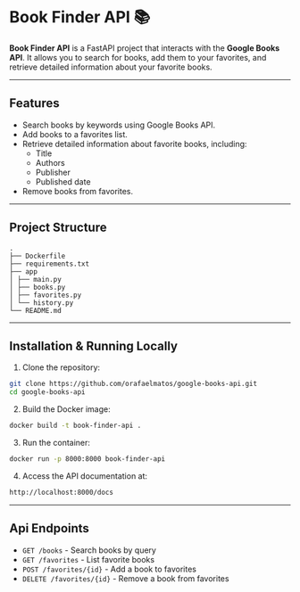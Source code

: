 # Book Finder API 📚

**Book Finder API** is a FastAPI project that interacts with the **Google Books API**. It allows you to search for books, add them to your favorites, and retrieve detailed information about your favorite books.

---

## Features

- Search books by keywords using Google Books API.
- Add books to a favorites list.
- Retrieve detailed information about favorite books, including:
  - Title  
  - Authors  
  - Publisher  
  - Published date
- Remove books from favorites.

---

## Project Structure
```
.
├── Dockerfile
├── requirements.txt
├── app
│ ├── main.py
│ ├── books.py
│ ├── favorites.py
│ └── history.py
└── README.md
```

---


## Installation & Running Locally

1. Clone the repository:

```bash
git clone https://github.com/orafaelmatos/google-books-api.git
cd google-books-api
```

2. Build the Docker image:

```bash
docker build -t book-finder-api .
```

3. Run the container:

```bash
docker run -p 8000:8000 book-finder-api
```

4. Access the API documentation at:
```bash
http://localhost:8000/docs

```
---
## Api Endpoints

- `GET /books` - Search books by query
- `GET /favorites` - List favorite books
- `POST /favorites/{id}` - Add a book to favorites
- `DELETE /favorites/{id}` - Remove a book from favorites


